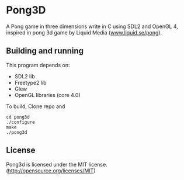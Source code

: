 # Pong3D

A Pong game in three dimensions write in C using SDL2 and OpenGL 4, inspired in pong 3d game by Liquid Media (www.liquid.se/pong).

## Building and running

This program depends on:

* SDL2 lib
* Freetype2 lib
* Glew
* OpenGL libraries (core 4.0)

To build, Clone repo and

```
cd pong3d
./configure
make
./pong3d
```

## License

Pong3d is licensed under the MIT license. (http://opensource.org/licenses/MIT)


